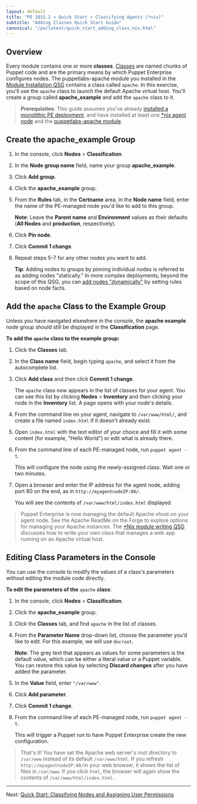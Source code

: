 ```yaml
---
layout: default
title: "PE 2015.2 » Quick Start » Classifying Agents (*nix)"
subtitle: "Adding Classes Quick Start Guide"
canonical: "/pe/latest/quick_start_adding_class_nix.html"
---
```



## Overview

Every module contains one or more **classes**. [Classes](/puppet/4.2/reference/lang_classes.html) are named chunks of Puppet code and are the primary means by which Puppet Enterprise configures nodes. The puppetlabs-apache module you installed in the [Module Installation QSG](./quick_start_module_install_nix.html) contains a class called `apache`. In this exercise, you'll use the `apache` class to launch the default Apache virtual host. You'll create a group called __apache_example__ and add the `apache` class to it.

> **Prerequisites**: This guide assumes you've already [installed a monolithic PE deployment](./quick_start_install_mono.html), and have installed at least one [*nix agent node](./quick_start_install_agents_nix.html) and the [puppetlabs-apache module](./quick_start_module_install_nix.html).


## Create the apache_example Group

1. In the console, click __Nodes__ > __Classification__.
2. In the __Node group name__ field, name your group **apache_example**.
3. Click __Add group__.
4. Click the __apache_example__ group.
5. From the __Rules__ tab, in the __Certname__ area, in the __Node name__ field, enter the name of the PE-managed node you'd like to add to this group.

   **Note**: Leave the **Parent name** and **Environment** values as their defaults (**All Nodes** and **production**, respectively).

6. Click __Pin node__.
7. Click __Commit 1 change__.
8. Repeat steps 5-7 for any other nodes you want to add.

   **Tip**: Adding nodes to groups by pinning individual nodes is referred to as adding nodes "statically." In more complex deployments, beyond the scope of this QSG, you can [add nodes "dynamically"](./console_classes_groups.html#adding-nodes-dynamically) by setting rules based on node facts.


## Add the `apache` Class to the Example Group

Unless you have navigated elsewhere in the console, the __apache example__ node group should still be displayed in the __Classification__ page.

**To add the `apache` class to the example group:**

1. Click the __Classes__ tab.

2. In the __Class name__ field, begin typing `apache`, and select it from the autocomplete list.

3. Click __Add class__ and then click __Commit 1 change__.

   The `apache` class now appears in the list of classes for your agent. You can see this list by clicking __Nodes__ > __Inventory__ and then clicking your node in the __Inventory__ list. A page opens with your node's details.

4. From the command line on your agent, navigate to `/var/www/html/`, and create a file named `index.html` if it doesn't already exist.

5. Open `index.html` with the text editor of your choice and fill it with some content (for example, "Hello World") or edit what is already there.

6. From the command line of each PE-managed node, run `puppet agent -t`.

   This will configure the node using the newly-assigned class. Wait one or two minutes.

7. Open a browser and enter the IP address for the agent node, adding port 80 on the end, as in `http://myagentnodeIP:80/`.

   You will see the contents of `/var/www/html/index.html` displayed.

> Puppet Enterprise is now managing the default Apache vhost on your agent node. See the Apache ReadMe on the Forge to explore options for managing your Apache instances. The [*Nix module writing QSG](./quick_writing_nix.html) discusses how to write your own class that manages a web app running on an Apache virtual host.

## Editing Class Parameters in the Console

You can use the console to modify the values of a class's parameters without editing the module code directly.

**To edit the parameters of the** `apache` **class**:

1. In the console, click __Nodes__ > __Classification__.
2. Click the __apache_example__ group.
3. Click the __Classes__ tab, and find `apache` in the list of classes.

4. From the __Parameter Name__ drop-down list, choose the parameter you’d like to edit. For this example, we will use `docroot`.

   **Note**: The grey text that appears as values for some parameters is the default value, which can be either a literal value or a Puppet variable. You can restore this value by selecting __Discard changes__ after you have added the parameter.

5. In the __Value__ field, enter `"/var/www"`.
6. Click __Add parameter__.
7. Click __Commit 1 change__.
8. From the command line of each PE-managed node, run `puppet agent -t`.

   This will trigger a Puppet run to have Puppet Enterprise create the new configuration.

> That's it! You have set the Apache web server's root directory to `/var/www` instead of its default `/var/www/html`. If you refresh `http://myagentnodeIP:80/`in your web browser, it shows the list of files in `/var/www`. If you click `html`, the browser will again show the contents of `/var/www/html/index.html`.

----------

Next: [Quick Start: Classifying Nodes and Assigning User Permissions](./quick_start_nc_rbac.html)

